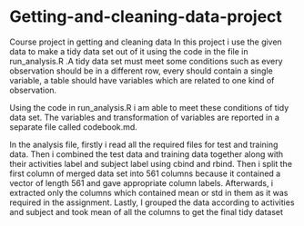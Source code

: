 # Getting-and-cleaning-data-project
Course project in getting and cleaning data
In this project i use the given data to make a tidy data set out of it using 
the code in the file in run_analysis.R .A tidy data set must meet some
conditions such as every observation should be in a different row, every should
contain a single variable, a table should have variables which are related to
one kind of observation.

Using the code in run_analysis.R i am able to meet these conditions of tidy data
set. The variables and transformation of variables are reported in a separate
file called codebook.md. 

In the analysis file, firstly i read all the required files for test and
training data. Then i combined the test data and training data together along
with their activities label and subject label using cbind and rbind. Then i
split the first column of merged data set into 561 columns because it contained
a vector of length 561 and gave appropriate column labels. Afterwards, i
extracted only the columns which contained mean or std in them as it was
required in the assignment. Lastly, I grouped the data according to activities
and subject and took mean of all the columns to get the final tidy dataset